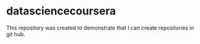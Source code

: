 # datasciencecoursera
This repository was created to demonstrate that I can create repositories in git hub.
